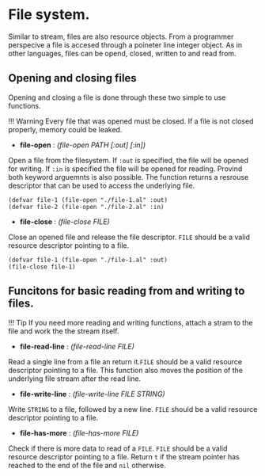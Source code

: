 # File system.

Similar to stream, files are also resource objects. From a programmer perspecive a file is accesed through a poineter line integer object. As in other languages, files can be opend, closed, written to and read from.

## Opening and closing files

Opening and closing a file is done through these two simple to use functions.

!!! Warning
	Every file that was opened must be closed. If a file is not closed properly, memory could be leaked.

- **file-open** : *(file-open PATH [:out] [:in])*

Open a file from the filesystem. If `:out` is specified, the file will
be opened for writing. If `:in` is specified the file will be opened
for reading. Provind both keyword arguemnts is also possible. The
function returns a resrouse descriptor that can be used to access the underlying file.

```elisp
(defvar file-1 (file-open "./file-1.al" :out)
(defvar file-2 (file-open "./file-2.al" :in)
```


- **file-close** : *(file-close FILE)*

Close an opened file and release the file descriptor. `FILE` should be
a valid resource descriptor pointing to a file.

```elisp
(defvar file-1 (file-open "./file-1.al" :out)
(file-close file-1)
```


## Funcitons for basic reading from and writing to files.



!!! Tip
	If you need more reading and writing functions, attach a stram to the file and work the the stream itself.

- **file-read-line** : *(file-read-line FILE)*

Read a single line from a file an return it.`FILE` should be a valid
resource descriptor pointing to a file. This function also moves the
position of the underlying file stream after the read line.



- **file-write-line** : *(file-write-line FILE STRING)*

Write `STRING` to a file, followed by a new line. `FILE` should be
a valid resource descriptor pointing to a file.



- **file-has-more** : *(file-has-more FILE)*

Check if there is more data to read of a `FILE`. `FILE` should be a
valid resource descriptor pointing to a file. Return `t` if the stream
pointer has reached to the end of the file and `nil` otherwise.



